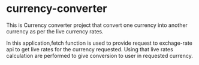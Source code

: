 # currency-converter
This is Currency converter project that convert one currency into another currency as per the live currency rates.

In this application,fetch function is used to provide request to exchage-rate api to get live rates for the currency requested.
Using that live rates calculation are performed to give conversion to user in requested currency.
